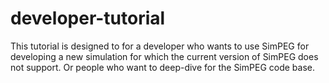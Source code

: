 # developer-tutorial
This tutorial is designed to for a developer who wants to use SimPEG for developing a new simulation for which the current version of SimPEG does not support. Or people who want to deep-dive for the SimPEG code base. 
